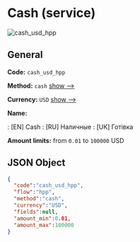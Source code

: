 
# Cash (service) 
![cash_usd_hpp](https://static.openfintech.io/payment_methods/cash_usd_hpp/logo.svg?w=400&c=v0.59.26#w200)  

## General 
 
**Code:** `cash_usd_hpp` 
 
**Method:** `cash` 
 [show -->](/payment-methods/cash/) 
 
**Currency:** `USD` [show -->](/currencies/USD/) 
 
**Name:** 
 
:	[EN] Cash 
:	[RU] Наличные 
:	[UK] Готівка 
 
**Amount limits:** from `0.01` to `100000` USD 

## JSON Object 

```json
{
  "code":"cash_usd_hpp",
  "flow":"hpp",
  "method":"cash",
  "currency":"USD",
  "fields":null,
  "amount_min":0.01,
  "amount_max":100000
}
```  
